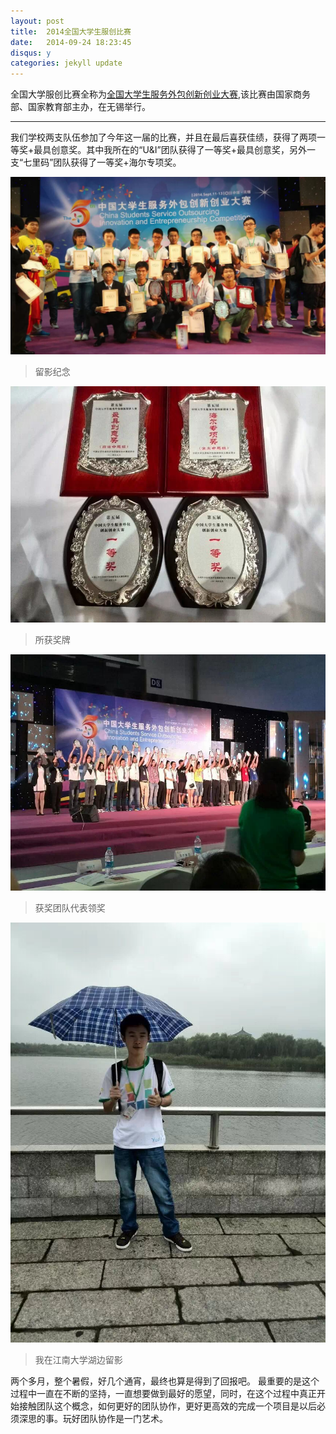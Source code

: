 ```yaml
---
layout: post
title:  2014全国大学生服创比赛
date:   2014-09-24 18:23:45
disqus: y
categories: jekyll update
---
```


全国大学服创比赛全称为[全国大学生服务外包创新创业大赛](http://www.fwwb.org.cn),该比赛由国家商务部、国家教育部主办，在无锡举行。

---

我们学校两支队伍参加了今年这一届的比赛，并且在最后喜获佳绩，获得了两项一等奖+最具创意奖。其中我所在的“U&I”团队获得了一等奖+最具创意奖，另外一支“七里码”团队获得了一等奖+海尔专项奖。

![](/images/jt.jpg)

>留影纪念


![](/images/jp.jpg)

>所获奖牌

![](/images/lj.jpg)

>获奖团队代表领奖

![](/images/hb.jpg)

>我在江南大学湖边留影

两个多月，整个暑假，好几个通宵，最终也算是得到了回报吧。
最重要的是这个过程中一直在不断的坚持，一直想要做到最好的愿望，同时，在这个过程中真正开始接触团队这个概念，如何更好的团队协作，更好更高效的完成一个项目是以后必须深思的事。玩好团队协作是一门艺术。
